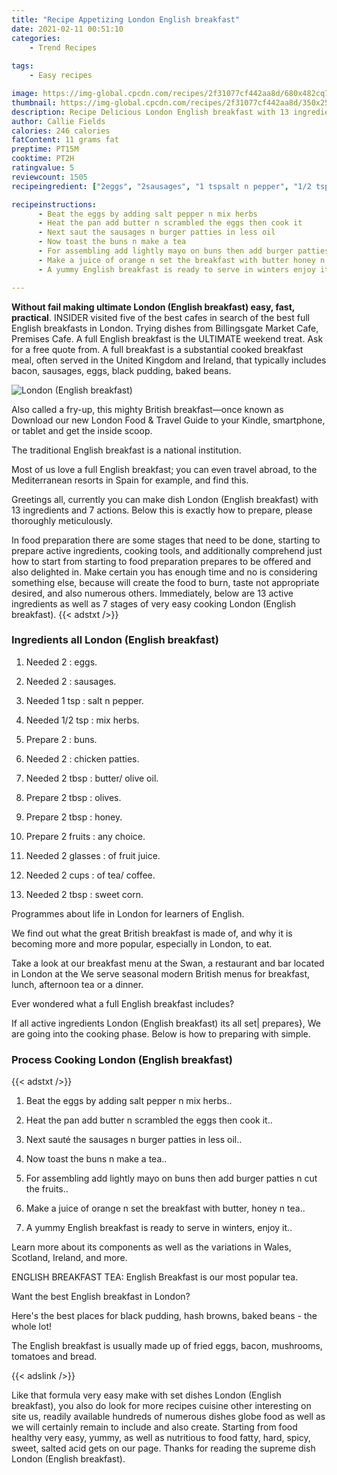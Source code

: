```yaml
---
title: "Recipe Appetizing London English breakfast"
date: 2021-02-11 00:51:10
categories:
    - Trend Recipes
    
tags:
    - Easy recipes

image: https://img-global.cpcdn.com/recipes/2f31077cf442aa8d/680x482cq70/london-english-breakfast-recipe-main-photo.jpg
thumbnail: https://img-global.cpcdn.com/recipes/2f31077cf442aa8d/350x250cq70/london-english-breakfast-recipe-main-photo.jpg
description: Recipe Delicious London English breakfast with 13 ingredients and 7 stages of easy cooking.
author: Callie Fields
calories: 246 calories
fatContent: 11 grams fat
preptime: PT15M
cooktime: PT2H
ratingvalue: 5
reviewcount: 1505
recipeingredient: ["2eggs", "2sausages", "1 tspsalt n pepper", "1/2 tspmix herbs", "2buns", "2chicken patties", "2 tbspbutter olive oil", "2 tbspolives", "2 tbsphoney", "2 fruitsany choice", "2 glassesof fruit juice", "2 cupsof tea coffee", "2 tbspsweet corn"]

recipeinstructions: 
      - Beat the eggs by adding salt pepper n mix herbs 
      - Heat the pan add butter n scrambled the eggs then cook it 
      - Next saut the sausages n burger patties in less oil 
      - Now toast the buns n make a tea 
      - For assembling add lightly mayo on buns then add burger patties n cut the fruits 
      - Make a juice of orange n set the breakfast with butter honey n tea 
      - A yummy English breakfast is ready to serve in winters enjoy it

---
```




**Without fail making ultimate London (English breakfast) easy, fast, practical**. INSIDER visited five of the best cafes in search of the best full English breakfasts in London. Trying dishes from Billingsgate Market Cafe, Premises Cafe. A full English breakfast is the ULTIMATE weekend treat. Ask for a free quote from. A full breakfast is a substantial cooked breakfast meal, often served in the United Kingdom and Ireland, that typically includes bacon, sausages, eggs, black pudding, baked beans.


![London (English breakfast)](https://img-global.cpcdn.com/recipes/2f31077cf442aa8d/680x482cq70/london-english-breakfast-recipe-main-photo.jpg "London (English breakfast)")



Also called a fry-up, this mighty British breakfast—once known as Download our new London Food &amp; Travel Guide to your Kindle, smartphone, or tablet and get the inside scoop.

The traditional English breakfast is a national institution.

Most of us love a full English breakfast; you can even travel abroad, to the Mediterranean resorts in Spain for example, and find this.


Greetings all, currently you can make dish London (English breakfast) with 13 ingredients and 7 actions. Below this is exactly how to prepare, please thoroughly meticulously.

In food preparation there are some stages that need to be done, starting to prepare active ingredients, cooking tools, and additionally comprehend just how to start from starting to food preparation prepares to be offered and also delighted in. Make certain you has enough time and no is considering something else, because will create the food to burn, taste not appropriate desired, and also numerous others. Immediately, below are 13 active ingredients as well as 7 stages of very easy cooking London (English breakfast).
{{< adstxt />}}

### Ingredients all London (English breakfast)


1. Needed 2 : eggs.

1. Needed 2 : sausages.

1. Needed 1 tsp : salt n pepper.

1. Needed 1/2 tsp : mix herbs.

1. Prepare 2 : buns.

1. Needed 2 : chicken patties.

1. Needed 2 tbsp : butter/ olive oil.

1. Prepare 2 tbsp : olives.

1. Prepare 2 tbsp : honey.

1. Prepare 2 fruits : any choice.

1. Needed 2 glasses : of fruit juice.

1. Needed 2 cups : of tea/ coffee.

1. Needed 2 tbsp : sweet corn.


Programmes about life in London for learners of English.

We find out what the great British breakfast is made of, and why it is becoming more and more popular, especially in London, to eat.

Take a look at our breakfast menu at the Swan, a restaurant and bar located in London at the We serve seasonal modern British menus for breakfast, lunch, afternoon tea or a dinner.

Ever wondered what a full English breakfast includes?


If all active ingredients London (English breakfast) its all set| prepares}, We are going into the cooking phase. Below is how to preparing with simple.

### Process Cooking London (English breakfast)

{{< adstxt />}}


1. Beat the eggs by adding salt pepper n mix herbs..



1. Heat the pan add butter n scrambled the eggs then cook it..



1. Next sauté the sausages n burger patties in less oil..



1. Now toast the buns n make a tea..



1. For assembling add lightly mayo on buns then add burger patties n cut the fruits..



1. Make a juice of orange n set the breakfast with butter, honey n tea..



1. A yummy English breakfast is ready to serve in winters, enjoy it..




Learn more about its components as well as the variations in Wales, Scotland, Ireland, and more.

ENGLISH BREAKFAST TEA: English Breakfast is our most popular tea.

Want the best English breakfast in London?

Here&#39;s the best places for black pudding, hash browns, baked beans - the whole lot!

The English breakfast is usually made up of fried eggs, bacon, mushrooms, tomatoes and bread.


{{< adslink />}}

Like that formula very easy make with set dishes London (English breakfast), you also do look for more recipes cuisine other interesting on site us, readily available hundreds of numerous dishes globe food as well as we will certainly remain to include and also create. Starting from food healthy very easy, yummy, as well as nutritious to food fatty, hard, spicy, sweet, salted acid gets on our page. Thanks for reading the supreme dish London (English breakfast).
